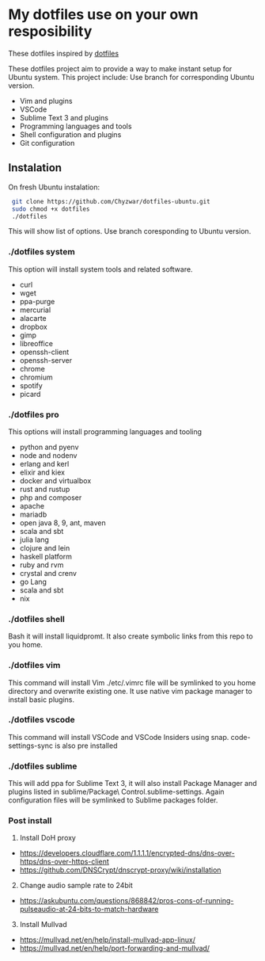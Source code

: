 # My dotfiles use on your own resposibility

These dotfiles inspired by [dotfiles](https://dotfiles.github.io/)

These dotfiles project aim to provide a way to make instant setup for Ubuntu system. This project include:
Use branch for corresponding Ubuntu version.

- Vim and plugins
- VSCode
- Sublime Text 3 and plugins
- Programming languages and tools
- Shell configuration and plugins
- Git configuration

## Instalation

On fresh Ubuntu instalation:

```sh
 git clone https://github.com/Chyzwar/dotfiles-ubuntu.git
 sudo chmod +x dotfiles
 ./dotfiles
```

This will show list of options. Use branch coresponding to Ubuntu version.

### ./dotfiles system

This option will install system tools and related software.

- curl
- wget
- ppa-purge
- mercurial
- alacarte
- dropbox
- gimp
- libreoffice
- openssh-client
- openssh-server
- chrome
- chromium
- spotify
- picard

### ./dotfiles pro

This options will install programming languages and tooling

- python and pyenv
- node and nodenv
- erlang and kerl
- elixir and kiex
- docker and virtualbox
- rust and rustup
- php and composer
- apache
- mariadb
- open java 8, 9, ant, maven
- scala and sbt
- julia lang
- clojure and lein
- haskell platform
- ruby and rvm
- crystal and crenv
- go Lang
- scala and sbt
- nix

### ./dotfiles shell

Bash it will install liquidpromt. It also create symbolic links from this repo to you home.

### ./dotfiles vim

This command will install Vim  ./etc/.vimrc file will be symlinked to you home directory and overwrite existing one.
It use native vim package manager to install basic plugins.

### ./dotfiles vscode

This command will install VSCode and VSCode Insiders using snap. code-settings-sync is also pre installed

### ./dotfiles sublime

This will add ppa for Sublime Text 3, it will also install Package Manager and plugins listed in sublime/Package\ Control.sublime-settings.
Again configuration files will be symlinked to Sublime packages folder.

### Post install

1. Install DoH proxy

  - https://developers.cloudflare.com/1.1.1.1/encrypted-dns/dns-over-https/dns-over-https-client
  - https://github.com/DNSCrypt/dnscrypt-proxy/wiki/installation
  
2. Change audio sample rate to 24bit

  - https://askubuntu.com/questions/868842/pros-cons-of-running-pulseaudio-at-24-bits-to-match-hardware

3. Install Mullvad

  - https://mullvad.net/en/help/install-mullvad-app-linux/
  - https://mullvad.net/en/help/port-forwarding-and-mullvad/